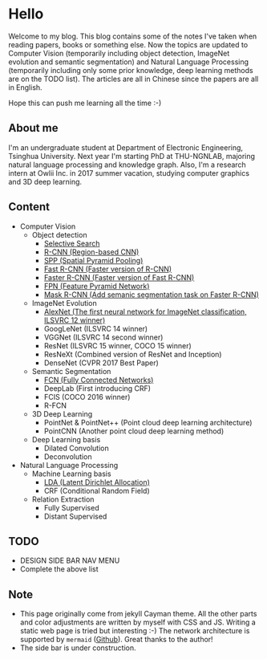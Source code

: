 # Hello

Welcome to my blog. This blog contains some of the notes I've taken when reading papers, books or something else. Now the topics are updated to Computer Vision (temporarily including object detection, ImageNet evolution and semantic segmentation) and Natural Language Processing (temporarily including only some prior knowledge, deep learning methods are on the TODO list). The articles are all in Chinese since the papers are all in English. 

Hope this can push me learning all the time :-)

## About me

I'm an undergraduate student at Department of Electronic Engineering, Tsinghua University. Next year I'm starting PhD at THU-NGNLAB, majoring natural language processing and knowledge graph. Also, I'm a research intern at Owlii Inc. in 2017 summer vacation, studying computer graphics and 3D deep learning.

## Content
- Computer Vision
    - Object detection
        - [Selective Search](Object_detection/Selective_Search.md)
        - [R-CNN (Region-based CNN)](Object_detection/R-CNN.md)
        - [SPP (Spatial Pyramid Pooling)](Object_detection/SPP.md)
        - [Fast R-CNN (Faster version of R-CNN)](Object_detection/Fast_R-CNN.md)
        - [Faster R-CNN (Faster version of Fast R-CNN)](Object_detection/Faster_R-CNN.md)
        - [FPN (Feature Pyramid Network)](Object_detection/FPN.md)
        - [Mask R-CNN (Add semanic segmentation task on Faster R-CNN)](Object_detection/Mask_R-CNN.md)
    - ImageNet Evolution
        - [AlexNet (The first neural network for ImageNet classification, ILSVRC 12 winner)](ImageNet_evolution/AlexNet.md)
        - GoogLeNet (ILSVRC 14 winner)
        - VGGNet (ILSVRC 14 second winner)
        - ResNet (ILSVRC 15 winner, COCO 15 winner)
        - ResNeXt (Combined version of ResNet and Inception)
        - DenseNet (CVPR 2017 Best Paper)
    - Semantic Segmentation
        - [FCN (Fully Connected Networks)](Semantic_segmentation/FCN.md)
        - DeepLab (First introducing CRF)
        - FCIS (COCO 2016 winner)
        - R-FCN
    - 3D Deep Learning
        - PointNet & PointNet++ (Point cloud deep learning architecture)
        - PointCNN (Another point cloud deep learning method)
    - Deep Learning basis
        - Dilated Convolution
        - Deconvolution
- Natural Language Processing
    - Machine Learning basis
        - [LDA (Latent Dirichlet Allocation)](Machine_learning_basis/LDA.md)
        - CRF (Conditional Random Field)
    - Relation Extraction
        - Fully Supervised
        - Distant Supervised

## TODO

- DESIGN SIDE BAR NAV MENU
- Complete the above list

## Note

- This page originally come from jekyll Cayman theme. All the other parts and color adjustments are written by myself with CSS and JS. Writing a static web page is tried but interesting :-) The network architecture is supported by ```mermaid``` ([Github](https://github.com/knsv/mermaid)). Great thanks to the author!
- The side bar is under construction.
